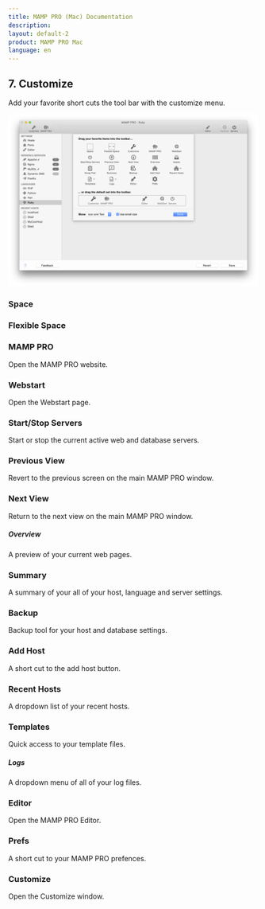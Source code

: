 ```yaml
---
title: MAMP PRO (Mac) Documentation
description: 
layout: default-2
product: MAMP PRO Mac
language: en
---
```


## 7. Customize

Add your favorite short cuts the tool bar with the customize menu.

![MAMP](Customize.png)

### Space

### Flexible Space

### MAMP PRO
Open the MAMP PRO website.

### Webstart
Open the Webstart page.

### Start/Stop Servers
Start or stop the current active web and database servers.

### Previous View
Revert to the previous screen on the main MAMP PRO window.

### Next View
Return to the next view on the main MAMP PRO window.

##### Overview
A preview of your current web pages.

### Summary
A summary of your all of your host, language and server settings.

### Backup
Backup tool for your host and database settings.

### Add Host
A short cut to the add host button.

### Recent Hosts
A dropdown list of your recent hosts.

### Templates
Quick access to your template files.

##### Logs
A dropdown menu of all of your log files.

### Editor
Open the MAMP PRO Editor.

### Prefs
A short cut to your MAMP PRO prefences.

### Customize
Open the Customize window.


